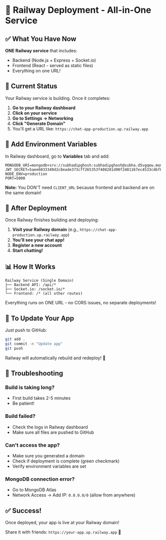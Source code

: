 # 🚂 Railway Deployment - All-in-One Service

## ✅ What You Have Now

**ONE Railway service** that includes:
- Backend (Node.js + Express + Socket.io)
- Frontend (React - served as static files)
- Everything on one URL!

## 🎯 Current Status

Your Railway service is building. Once it completes:

1. **Go to your Railway dashboard**
2. **Click on your service**
3. **Go to Settings → Networking**
4. **Click "Generate Domain"**
5. You'll get a URL like: `https://chat-app-production.up.railway.app`

## 🔧 Add Environment Variables

In Railway dashboard, go to **Variables** tab and add:

```env
MONGODB_URI=mongodb+srv://subhadipghosh:subhadipghosh@subha.d5vgqew.mongodb.net/chatapp
JWT_SECRET=5aee6033349d2c8eade373cff265353f408281d90f2481167ec4533cdbf8d31d73d543890904d7fe36fc79972dcd9291fbabc40c5
NODE_ENV=production
PORT=5000
```

**Note:** You DON'T need `CLIENT_URL` because frontend and backend are on the same domain!

## 🚀 After Deployment

Once Railway finishes building and deploying:

1. **Visit your Railway domain** (e.g., `https://chat-app-production.up.railway.app`)
2. **You'll see your chat app!**
3. **Register a new account**
4. **Start chatting!**

## 📊 How It Works

```
Railway Service (Single Domain)
├── Backend API: /api/*
├── Socket.io: /socket.io/*
└── Frontend: /* (all other routes)
```

Everything runs on ONE URL - no CORS issues, no separate deployments!

## 🔄 To Update Your App

Just push to GitHub:

```bash
git add .
git commit -m "Update app"
git push
```

Railway will automatically rebuild and redeploy! 🎉

## 🐛 Troubleshooting

### Build is taking long?
- First build takes 2-5 minutes
- Be patient!

### Build failed?
- Check the logs in Railway dashboard
- Make sure all files are pushed to GitHub

### Can't access the app?
- Make sure you generated a domain
- Check if deployment is complete (green checkmark)
- Verify environment variables are set

### MongoDB connection error?
- Go to MongoDB Atlas
- Network Access → Add IP: `0.0.0.0/0` (allow from anywhere)

## ✅ Success!

Once deployed, your app is live at your Railway domain!

Share it with friends: `https://your-app.up.railway.app` 🚀
